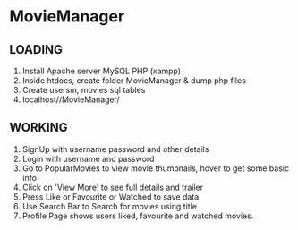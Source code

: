# MovieManager  
## LOADING  
1. Install Apache server MySQL PHP (xampp) 
2. Inside htdocs, create folder MovieManager & dump php files 
3. Create usersm, movies sql tables    
5. localhost//MovieManager/

## WORKING
1. SignUp with username password and other details
2. Login with username and password
3. Go to PopularMovies to view movie thumbnails, hover to get some basic info
4. Click on 'View More' to see full details and trailer
5. Press Like or Favourite or Watched to save data
6. Use Search Bar to Search for movies using title
7. Profile Page shows users liked, favourite and watched movies.
